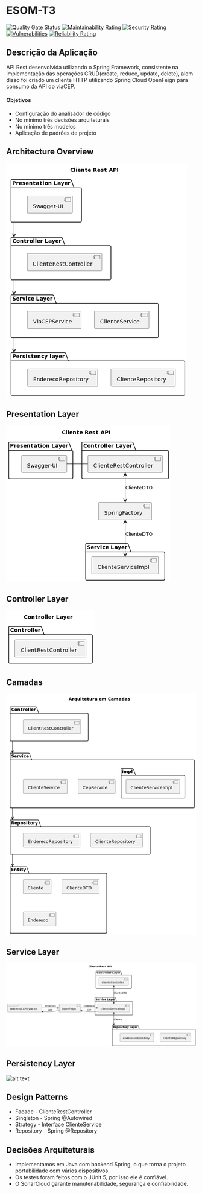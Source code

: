 # ESOM-T3
[![Quality Gate Status](https://sonarcloud.io/api/project_badges/measure?project=Jean-Lucca_PUCRS-ESOM-T3&metric=alert_status)](https://sonarcloud.io/summary/new_code?id=Jean-Lucca_PUCRS-ESOM-T3)
[![Maintainability Rating](https://sonarcloud.io/api/project_badges/measure?project=Jean-Lucca_PUCRS-ESOM-T3&metric=sqale_rating)](https://sonarcloud.io/summary/new_code?id=Jean-Lucca_PUCRS-ESOM-T3)
[![Security Rating](https://sonarcloud.io/api/project_badges/measure?project=Jean-Lucca_PUCRS-ESOM-T3&metric=security_rating)](https://sonarcloud.io/summary/new_code?id=Jean-Lucca_PUCRS-ESOM-T3)
[![Vulnerabilities](https://sonarcloud.io/api/project_badges/measure?project=Jean-Lucca_PUCRS-ESOM-T3&metric=vulnerabilities)](https://sonarcloud.io/summary/new_code?id=Jean-Lucca_PUCRS-ESOM-T3)
[![Reliability Rating](https://sonarcloud.io/api/project_badges/measure?project=Jean-Lucca_PUCRS-ESOM-T3&metric=reliability_rating)](https://sonarcloud.io/summary/new_code?id=Jean-Lucca_PUCRS-ESOM-T3)

## Descrição da Aplicação
API Rest desenvolvida utilizando o Spring Framework, consistente na implementação das operações CRUD(create, reduce, update, delete), alem disso foi criado um cliente HTTP utilizando Spring Cloud OpenFeign para consumo da API do viaCEP.
#### Objetivos
- Configuração do analisador de código
- No mínimo três decisões arquiteturais
- No mínimo três modelos
- Aplicação de padrões de projeto
## Architecture Overview
![alt text](https://github.com/Jean-Lucca/PUCRS-ESOM-T3/blob/main/models/overview-fixed.png)
## Presentation Layer
![alt text](https://github.com/Jean-Lucca/PUCRS-ESOM-T3/blob/main/models/presentation-layer.png)
## Controller Layer
![alt text](https://github.com/Jean-Lucca/PUCRS-ESOM-T3/blob/main/models/Controller%20Layer.png)

## Camadas
![alt text](https://github.com/Jean-Lucca/PUCRS-ESOM-T3/blob/main/models/camadas.png)

## Service Layer
![alt text](https://github.com/Jean-Lucca/PUCRS-ESOM-T3/blob/main/models/service-layer-fixed.png)

## Persistency Layer
![alt text](https://github.com/Jean-Lucca/PUCRS-ESOM-T3/blob/main/models/Persist%C3%AAncia.png)

## Design Patterns
- Facade - ClienteRestController
- Singleton - Spring @Autowired
- Strategy - Interface ClienteService
- Repository - Spring @Repository
## Decisões Arquiteturais
- Implementamos em Java com backend Spring, o que torna o projeto portabilidade com vários dispositivos.
- Os testes foram feitos com o JUnit 5, por isso ele é confiável.
- O SonarCloud garante manutenabilidade, segurança e confiabilidade.
